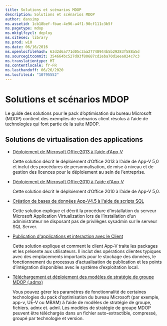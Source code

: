 ```yaml
---
title: Solutions et scénarios MDOP
description: Solutions et scénarios MDOP
author: dansimp
ms.assetid: 1cb18bef-fbae-4e96-a4f1-90cf111c3b5f
ms.pagetype: mdop
ms.mktglfcycl: deploy
ms.sitesec: library
ms.prod: w10
ms.date: 06/16/2016
ms.openlocfilehash: 63d2d6a771d05c3aa27748944b5b29283f588a5d
ms.sourcegitcommit: 354664bc527d93f80687cd2eba70d1eea024c7c3
ms.translationtype: MT
ms.contentlocale: fr-FR
ms.lasthandoff: 06/26/2020
ms.locfileid: "10795552"
---
```

# Solutions et scénarios MDOP


Le guide des solutions pour le pack d’optimisation du bureau Microsoft (MDOP) contient des exemples de scénarios client résolus à l’aide de technologies qui font partie de la suite MDOP.

## Solutions de virtualisation des applications


-   [Déploiement de Microsoft Office2013 à l’aide d’App-V](../appv-v5/deploying-microsoft-office-2013-by-using-app-v.md)

    Cette solution décrit le déploiement d’Office 2013 à l’aide de App-V 5,0 et inclut des procédures de personnalisation, de mise à niveau et de gestion des licences pour le déploiement au sein de l’entreprise.

-   [Déploiement de Microsoft Office2010 à l'aide d'App-V](../appv-v5/deploying-microsoft-office-2010-by-using-app-v.md)

    Cette solution décrit le déploiement d’Office 2010 à l’aide de App-V 5,0.

-   [Création de bases de données App-V4.5 à l'aide de scripts SQL](creating-app-v-45-databases-using-sql-scripting.md)

    Cette solution explique et décrit la procédure d’installation du serveur Microsoft Application Virtualization lors de l’installation d’un administrateur ne disposant pas de privilèges sysadmin sur le serveur SQL Server.

-   [Publication d'applications et interaction avec le Client](../appv-v5/application-publishing-and-client-interaction.md)

    Cette solution explique et comment le client App-V traite les packages et les présente aux utilisateurs. Il inclut des opérations clientes typiques avec des emplacements importants pour le stockage des données, le fonctionnement du processus d’actualisation de publication et les points d’intégration disponibles avec le système d’exploitation local.

-   [Téléchargement et déploiement des modèles de stratégie de groupe MDOP (.admx)](how-to-download-and-deploy-mdop-group-policy--admx--templates.md)

    Vous pouvez gérer les paramètres de fonctionnalité de certaines technologies du pack d’optimisation du bureau Microsoft (par exemple, app-v, UE-V ou MBAM) à l’aide de modèles de stratégie de groupe, fichiers. admx et. adml. Les modèles de stratégie de groupe MDOP peuvent être téléchargés dans un fichier auto-extractible, compressé, groupé par technologie et version.

 

 





